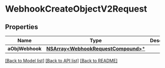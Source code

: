 # WebhookCreateObjectV2Request

## Properties
Name | Type | Description | Notes
------------ | ------------- | ------------- | -------------
**aObjWebhook** | [**NSArray&lt;WebhookRequestCompound&gt;***](WebhookRequestCompound.md) |  | 

[[Back to Model list]](../README.md#documentation-for-models) [[Back to API list]](../README.md#documentation-for-api-endpoints) [[Back to README]](../README.md)



